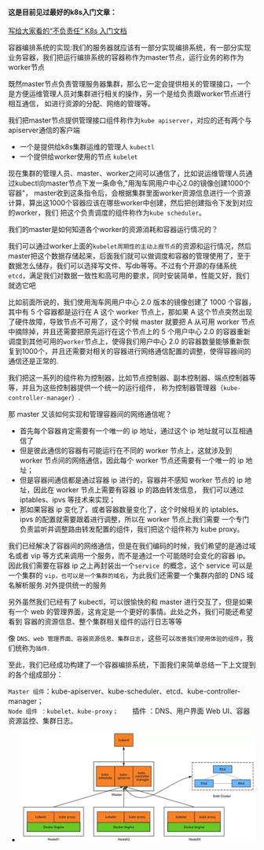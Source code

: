 #### 这是目前见过最好的k8s入门文章：
[写给大家看的“不负责任” K8s 入门文档](https://mp.weixin.qq.com/s/9NAUvPbxqR9qlL9_Gd6YIA)

容器编排系统的实现:我们的服务器就应该有一部分实现编排系统，有一部分实现业务容器，我们把运行编排系统的容器称作为master节点，运行业务的称作为worker节点

既然master节点负责管理服务器集群，那么它一定会提供相关的管理接口，一个是方便运维管理人员对集群进行相关的操作，另一个是给负责跟worker节点进行相互通信，
如进行资源的分配、网络的管理等。

我们把master节点提供管理接口组件称作为`kube apiserver`，对应的还有两个与apiserver通信的客户端
- 一个是提供给k8s集群运维的管理人  `kubectl`
- 一个提供给worker使用的节点  `kubelet`

现在集群的管理人员、master、worker之间可以通信了，比如说运维管理人员通过kubectl向master节点下发一条命令,"用淘车网用户中心2.0的镜像创建1000个容器"，
master收到这条指令后，会根据集群里面worker资源信息进行一个资源计算，算出这1000个容器应该在哪些worker中创建，然后把创建指令下发到对应的worker，我们
把这个负责调度的组件称作为`kube scheduler`。

我们的master是如何知道各个worker的资源消耗和容器运行情况的？

我们可以通过worker上面的`kubelet周期性的主动上报节点`的资源和运行情况，然后master把这个数据存储起来，后面我们就可以做调度和容器的管理使用了，至于数据怎么储存，我们可以选择写文件、写db等等。不过有个开源的存储系统`etcd`，满足我们对数据一致性和高可用的要求，同时安装简单，性能又好，我们就选它吧

比如前面所说的，我们使用淘车网用户中心 2.0 版本的镜像创建了 1000 个容器，其中有 5 个容器都是运行在 A 这个 worker 节点上，那如果 A 这个节点突然出现
了硬件故障，导致节点不可用了，这个时候 master 就要把 A 从可用 worker 节点中摘除掉，并且还需要把原先运行在这个节点上的 5 个用户中心 2.0 的容器重新
调度到其他可用的`worker`节点上，使得我们用户中心 2.0 的容器数量能够重新恢复到1000个，并且还需要对相关的容器进行网络通信配置的调整，使得容器间的
通信还是正常的.

我们把这一系列的组件称为控制器，比如节点控制器、副本控制器、端点控制器等等，并且为这些控制器提供一个统一的运行组件，
称为控制器管理器（`kube-controller-manager`）.



那 master 又该如何实现和管理容器间的网络通信呢？

- 首先每个容器肯定需要有一个唯一的 ip 地址，通过这个 ip 地址就可以互相通信了
- 但是彼此通信的容器有可能运行在不同的 worker 节点上，这就涉及到 worker 节点间的网络通信，因此每个 worker 节点还需要有一个唯一的 ip 地址；
- 但是容器间通信都是通过容器 ip 进行的，容器并不感知 worker 节点的 ip 地址，因此在 worker 节点上需要有容器 ip 的路由转发信息，
  我们可以通过 iptables、ipvs 等技术来实现；
- 那如果容器 ip 变化了，或者容器数量变化了，这个时候相关的 iptables、ipvs 的配置就需要跟着进行调整，所以在 worker 节点上我们需要
一个专门负责监听并调整路由转发配置的组件，我们把这个组件称为 kube proxy。

我们已经解决了容器间的网络通信，但是在我们编码的时候，我们希望的是通过域名或者 vip 等方式来调用一个服务，而不是通过一个可能随时会变化的容器 ip。
因此我们需要在容器 ip 之上再封装出一个`service `的概念，这个 service 可以是一个集群的 `vip，也可以是一个集群的域名`，为此我们还需要一个集群内部的 
DNS 域名解析服务.对外提供统一的服务

另外虽然我们已经有了 kubectl，可以很愉快的和 master 进行交互了，但是如果有一个 web 的管理界面，这肯定是一个更好的事情。此处之外，我们可能还希望看到
容器的资源信息、整个集群相关组件的运行日志等等

像 `DNS、web 管理界面、容器资源信息、集群日志`，这些可以`改善我们使用体验的组件`，我们统称为`插件`.

至此，我们已经成功构建了一个容器编排系统，下面我们来简单总结一下上文提到的各个组成部分：

`Master 组件`：kube-apiserver、kube-scheduler、etcd、kube-controller-manager；  
`Node 组件 ：kubelet、kube-proxy；   
`插件 ：DNS、用户界面 Web UI、容器资源监控、集群日志。   
- ![k8s组件](https://github.com/slientup/WorkGuide/blob/master/k8s.png)



































